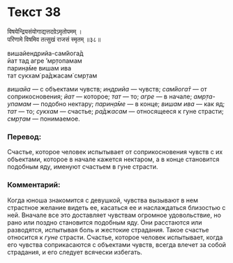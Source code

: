 # Текст 38

विषयेन्द्रियसंयोगाद्यत्तदग्रेऽमृतोपमम् ।  
परिणामे विषमिव तत्सुखं राजसं स्मृतम् ॥३८॥

вишайендрийа-сам̇йога̄д  
йат тад агре ’мр̣топамам  
парин̣а̄ме вишам ива  
тат сукхам̇ ра̄джасам̇ смр̣там

_вишайа_ — с объектами чувств; _индрийа_ — чувств; _сам̇йога̄т_ — от соприкосновения; _йат_ — которое; _тат_ — то; _агре_ — в начале; _амр̣та-упамам_ — подобно нектару; _парин̣а̄ме_ — в конце; _вишам ива_ — как яд; _тат_ — то; _сукхам_ — счастье; _ра̄джасам_ — относящееся к гуне страсти; _смр̣там_ — понимаемое.

### Перевод:

Счастье, которое человек испытывает от соприкосновения чувств с их объектами, которое в начале кажется нектаром, а в конце становится подобным яду, именуют счастьем в гуне страсти.

### Комментарий:

Когда юноша знакомится с девушкой, чувства вызывают в нем страстное желание видеть ее, касаться ее и наслаждаться близостью с ней. Вначале все это доставляет чувствам огромное удовольствие, но рано или поздно становится подобным яду. Они расстаются или разводятся, испытывая боль и жестокие страдания. Такое счастье относится к _гуне_ страсти. Счастье, которое человек испытывает, когда его чувства соприкасаются с объектами чувств, всегда влечет за собой страдания, и его следует всячески избегать.